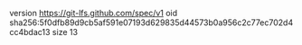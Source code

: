 version https://git-lfs.github.com/spec/v1
oid sha256:5f0dfb89d9cb5af591e07193d629835d44573b0a956c2c77ec702d4cc4bdac13
size 13
